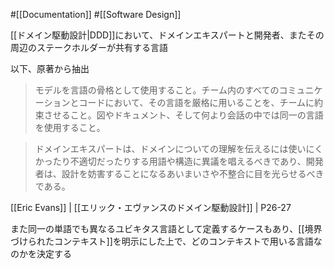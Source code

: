 #[[Documentation]] #[[Software Design]]

[[ドメイン駆動設計|DDD]]において、ドメインエキスパートと開発者、またその周辺のステークホルダーが共有する言語

以下、原著から抽出

> モデルを言語の骨格として使用すること。チーム内のすべてのコミュニケーションとコードにおいて、その言語を厳格に用いることを、チームに約束させること。図やドキュメント、そして何より会話の中では同一の言語を使用すること。

> ドメインエキスパートは、ドメインについての理解を伝えるには使いにくかったり不適切だったりする用語や構造に異議を唱えるべきであり、開発者は、設計を妨害することになるあいまいさや不整合に目を光らせるべきである。

[[Eric Evans]] | [[エリック・エヴァンスのドメイン駆動設計]] | P26-27


また同一の単語でも異なるユビキタス言語として定義するケースもあり、[[境界づけられたコンテキスト]]を明示にした上で、どのコンテキストで用いる言語なのかを決定する